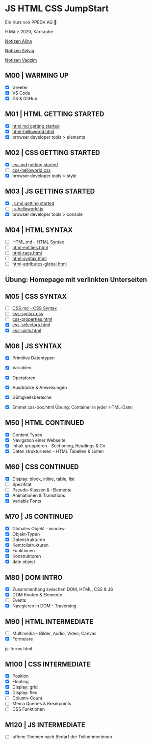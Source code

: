 # JS HTML CSS JumpStart

Ein Kurs von PPEDV AG :rocket:

9 März 2020, Karlsruhe

[Notizen Alina](./alina/a-notes.md)

[Notizen Sylvia](./sylvia/s-notes.md)

[Notizen Vadzim](./vadzim/v-notes.md)

## M00 | WARMING UP

- [x] Greeter
- [x] VS Code
- [x] Git & GitHub

## M01 | HTML GETTING STARTED

- [x] [html.md getting started](./vadzim/theory-app/slides/HTML.md#html--getting-started)
- [x] [html-helloworld.html](./vadzim/theory-app/html-helloworld.html) <!-- Beim ersten Mal klick einfach auf den Link, um die Datei anzulegen -->
- [x] browser developer tools > elements

## M02 | CSS GETTING STARTED

- [x] [css.md getting started](./vadzim/theory-app/slides/CSS.md#css--getting-started)
- [ ] [css-helloworld.css](./vadzim/theory-app/css-helloworld.css) <!-- Beim ersten Mal klick einfach auf den Link, um die Datei anzulegen -->
- [x] browser developer tools > style

## M03 | JS GETTING STARTED

- [x] [js.md getting started](./vadzim/theory-app/slides/JS.md#js--getting-started)
- [ ] [js-helloworld.js](./vadzim/theory-app/js-helloworld.js) <!-- Beim ersten Mal klick einfach auf den Link, um die Datei anzulegen -->
- [x] browser developer tools > console

## M04 | HTML SYNTAX

- [ ] [HTML.md - HTML Syntax](./vadzim/theory-app/slides/HTML.md#html--syntax)
- [ ] [html-entities.html](./vadzim/theory-app/html-entities.html)
- [ ] [html-tags.html](./vadzim/theory-app/html-tags.html)
- [ ] [html-syntax.html](./vadzim/theory-app/html-syntax.html)
- [ ] [html-attributes-global.html](./vadzim/theory-app/html-attributes-global.html)

## Übung: Homepage mit verlinkten Unterseiten

## M05 | CSS SYNTAX

- [ ] [CSS.md - CSS Syntax](./vadzim/theory-app/slides/CSS.md#css--syntax)
- [ ] [css-syntax.css](./vadzim/theory-app/css-syntax.css)
- [ ] [css-properties.html](./vadzim/theory-app/css-properties.html)
- [x] [css-selectors.html](./vadzim/theory-app/css-selectors.html)
- [x] [css-units.html](./vadzim/theory-app/css-units.html)

## M06 | JS SYNTAX

- [x] Primitive Datentypen
- [x] Variablen
- [x] Operatoren
- [x] Ausdrücke & Anweisungen
- [x] Gültigkeitsbereiche


- [x] Emmet
css-box.html
Übung: Container in jeder HTML-Datei
## M50 | HTML CONTINUED

- [x] Content Types
- [x] Navigation einer Webseite
- [x] Inhalt gruppieren - Sectioning, Headings & Co
- [x] Daten strukturieren - HTML Tabellen & Listen

## M60 | CSS CONTINUED

- [x] Display: block, inline, table, list
- [ ] Spezifität
- [ ] Pseudo-Klassen & -Elemente
- [x] Animationen & Transitions
- [x] Variable Fonts

## M70 | JS CONTINUED

- [x] Globales Objekt - window
- [x] Objekt-Typen
- [x] Datenstrukturen
- [x] Kontrollstrukturen
- [x] Funktionen
- [x] Konstruktoren
- [x] date object

## M80 | DOM INTRO

- [x] Zusammenhang zwischen DOM, HTML, CSS & JS
- [x] DOM Knoten & Elemente
- [ ] Events
- [x] Navigieren in DOM - Traversing

## M90 | HTML INTERMEDIATE

- [ ] Multimedia - Bilder, Audio, Video, Canvas
- [x] Formulare

js-forms.html

## M100 | CSS INTERMEDIATE

- [x] Position
- [x] Floating
- [x] Display: grid
- [x] Display: flex
- [ ] Column-Count
- [ ] Media Queries & Breakpoints
- [ ] CSS Funktionen

## M120 | JS INTERMEDIATE

- [ ] offene Themen nach Bedarf der Teilnehmerinnen
